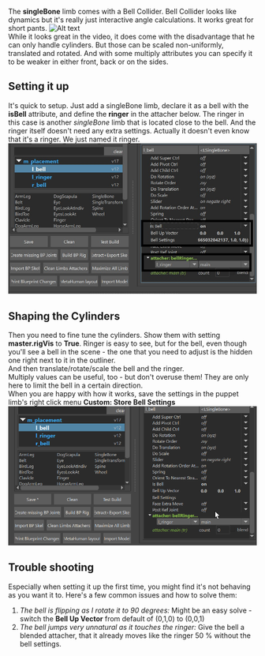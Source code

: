 
The **singleBone** limb comes with a Bell Collider. Bell Collider looks like dynamics but it's really just
interactive angle calculations. It works great for short pants. 
![Alt text](../images/bellCollider.gif)  
While it looks great in the video, it does
come with the disadvantage that he can only handle cylinders. But those can be scaled non-uniformly, translated and rotated.
And with some multiply attributes you can specify it to be weaker in either front, back or on the sides.

## Setting it up
It's quick to setup. Just add a singleBone limb, declare it as a bell with the **isBell** attribute, and
define the **ringer** in the attacher below. The ringer in this case is another *singleBone* limb that is 
located close to the bell. And the ringer itself doesn't need any extra settings. Actually it doesn't even know that 
it's a ringer. We just named it ringer.  
![Alt text](../images/bellCollider_settings.jpg)  

## Shaping the Cylinders
Then you need to fine tune the cylinders. Show them with setting **master.rigVis** to **True**. Ringer is easy to see, but for the bell,
even though you'll see a bell in the scene - the one that you need to adjust is the hidden one right next to it in the outliner.  
And then translate/rotate/scale the bell and the ringer.  
Multiply values can be useful, too - but don't overuse them! They are only here to limit the bell in a certain direction.  
When you are happy with how it works, save the settings in the puppet limb's right click menu **Custom: Store Bell Settings**   
![Alt text](../images/bellCollider_rightClick.gif)


## Trouble shooting
Especially when setting it up the first time, you might find it's not behaving as you want it to. Here's a few common issues
and how to solve them:

1. *The bell is flipping as I rotate it to 90 degrees:* Might be an easy solve - switch the **Bell Up Vector** from default of (0,1,0) to (0,0,1)
2. *The bell *jumps* very unnatural as it touches the ringer:* Give the bell a blended attacher, that it already moves like the ringer 50 % without the bell settings. 





